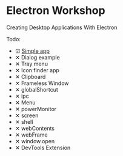 # Electron Workshop

Creating Desktop Applications With Electron

Todo:

* ☑ [Simple app](/tree/master/simple-app)
* ✕ Dialog example
* ✕ Tray menu
* ✕ Icon finder app
* ✕ Clipboard
* ✕ Frameless Window
* ✕ globalShortcut
* ✕ ipc
* ✕ Menu
* ✕ powerMonitor
* ✕ screen
* ✕ shell
* ✕ webContents
* ✕ webFrame
* ✕ window.open
* ✕ DevTools Extension


